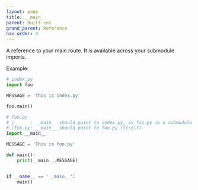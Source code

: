 ```yaml
---
layout: page
title: __main__
parent: Built-ins
grand_parent: Reference
nav_order: 4
---
```


A reference to your main route. It is available across your submodule imports.

Example:
```python
# index.py
import foo

MESSAGE = 'This is index.py'

foo.main()
```

```python
# foo.py
# /      : __main__ should point to index.py, as foo.py is a submodule to index.py
# /foo.py: __main__ should point to foo.py (itself)
import __main__

MESSAGE = 'This is foo.py'

def main():
    print(__main__.MESSAGE)


if __name__ == '__main__':
    main()
```
